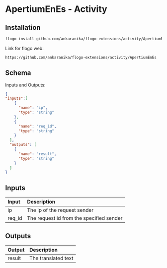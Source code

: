 
# ApertiumEnEs - Activity

## 	Installation

```bash
flogo install github.com/ankaranika/flogo-extensions/activity/ApertiumEnEs
```
Link for flogo web:
```bash
https://github.com/ankaranika/flogo-extensions/activity/ApertiumEnEs
```

##	Schema
Inputs and Outputs:

```json
{
"inputs":[
    {
      "name": "ip",
      "type": "string"
    },
    {
      "name": "req_id",
      "type": "string"
    }
  ],
  "outputs": [
    {
      "name": "result",
      "type": "string"
    }
  ]
}
```
## Inputs
| Input   | Description    |
|:----------|:---------------|
| ip | The ip of the request sender |
| req_id | The request id from the specified sender |

## Outputs
| Output   | Description    |
|:----------|:---------------|
| result | The translated text |

